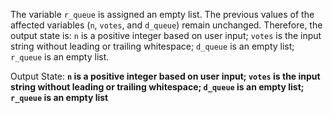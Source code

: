 The variable `r_queue` is assigned an empty list. The previous values of the affected variables (`n`, `votes`, and `d_queue`) remain unchanged. Therefore, the output state is: `n` is a positive integer based on user input; `votes` is the input string without leading or trailing whitespace; `d_queue` is an empty list; `r_queue` is an empty list.

Output State: **`n` is a positive integer based on user input; `votes` is the input string without leading or trailing whitespace; `d_queue` is an empty list; `r_queue` is an empty list**